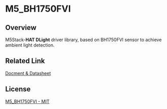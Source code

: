 # M5_BH1750FVI

## Overview

M5Stack-**HAT DLight** driver library, based on BH1750FVI sensor to achieve ambient light detection.

## Related Link

[Docment & Datasheet](https://docs.m5stack.com/en/hat/hat_dlight)

## License

[M5_BH1750FVI - MIT](LICENSE)
